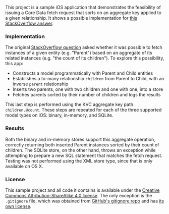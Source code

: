 This project is a sample iOS application that demonstrates the feasibility of
issuing a Core Data fetch request that sorts on an aggregate key applied to a
given relationship. It shows a possible implementation for [this StackOverflow
answer][so-answer].

### Implementation

The original [StackOverflow question][so-question] asked whether it was possible
to fetch instances of a given entity (e.g. "Parent") based on an aggregate of
its related instances (e.g. "the count of its children"). To explore this
possibility, this app:

* Constructs a model programmatically with Parent and Child entities
* Establishes a to-many relationship `children` from Parent to Child, with an
  inverse `parent` relationship
* Inserts two parents, one with two children and one with one, into a store
* Fetches parents sorted by their number of children and logs the results

This last step is performed using the KVC aggregate key path `children.@count`.
These steps are repeated for each of the three supported model types on iOS:
binary, in-memory, and SQLite.

### Results

Both the binary and in-memory stores support this aggregate operation, correctly
returning both inserted Parent instances sorted by their count of children. The
SQLite store, on the other hand, throws an exception while attempting to prepare
a new SQL statement that matches the fetch request. Testing was not performed
using the XML store type, since that is only available on OS X.

### License

This sample project and all code it contains is available under the [Creative
Commons Attribution-ShareAlike 4.0 license][cc-by-sa-4.0]. The only exception is
the `.gitignore` file, which was obtained from [GitHub's gitignore
repo][gitignore] and has [its own license][gitignore-license].

[so-question]: http://stackoverflow.com/q/2448252/104200
[so-answer]: http://stackoverflow.com/a/2448378/104200
[cc-by-sa-4.0]: http://creativecommons.org/licenses/by-sa/4.0/
[gitignore]: https://github.com/github/gitignore
[gitignore-license]: https://github.com/github/gitignore/blob/master/LICENSE
